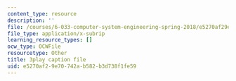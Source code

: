 ```yaml
---
content_type: resource
description: ''
file: /courses/6-033-computer-system-engineering-spring-2018/e5270af29e70742ab582b3d738f1fe59_r2_-2KW76ec.srt
file_type: application/x-subrip
learning_resource_types: []
ocw_type: OCWFile
resourcetype: Other
title: 3play caption file
uid: e5270af2-9e70-742a-b582-b3d738f1fe59
---
```


